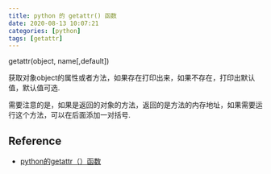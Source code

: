 ```yaml
---
title: python 的 getattr() 函数
date: 2020-08-13 10:07:21
categories: [python]
tags: [getattr]
---
```


getattr(object, name[,default])

获取对象object的属性或者方法，如果存在打印出来，如果不存在，打印出默认值，默认值可选.

<!-- more -->

需要注意的是，如果是返回的对象的方法，返回的是方法的内存地址，如果需要运行这个方法，可以在后面添加一对括号.




## Reference


- [python的getattr（）函数](https://zhuanlan.zhihu.com/p/51370571)
